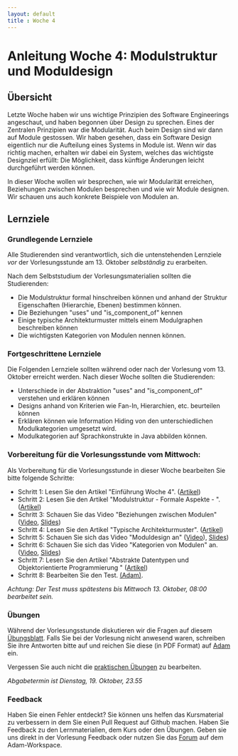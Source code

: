 ```yaml
---
layout: default
title : Woche 4
---
```



# Anleitung Woche 4: Modulstruktur und Moduldesign

## Übersicht

Letzte Woche haben wir uns wichtige Prinzipien des Software Engineerings angeschaut, und haben begonnen über Design zu sprechen.
Eines der Zentralen Prinzipien war die Modularität. Auch beim Design sind wir dann auf Module gestossen.
Wir haben gesehen, dass ein Software Design eigentlich nur die Aufteilung eines Systems in Module ist. Wenn wir das richtig machen,
erhalten wir dabei ein System, welches das wichtigste Designziel erfüllt: Die Möglichkeit, dass künftige Änderungen leicht durchgeführt werden können.

In dieser Woche wollen wir besprechen, wie wir Modularität erreichen, Beziehungen zwischen Modulen besprechen und wie wir Module designen.
Wir schauen uns auch konkrete Beispiele von Modulen an.


## Lernziele

### Grundlegende Lernziele

Alle Studierenden sind verantwortlich, sich die untenstehenden Lernziele *vor* der Vorlesungsstunde am 13. Oktober *selbständig* zu erarbeiten.

 Nach dem Selbststudium der Vorlesungsmaterialien sollten die Studierenden:
 - Die Modulstruktur formal hinschreiben können und anhand der Struktur Eigenschaften (Hierarchie, Ebenen) bestimmen können.
 - Die Beziehungen "uses" und "is_component_of" kennen
 - Einige typische Architekturmuster mittels einem Modulgraphen beschreiben können
 - Die wichtigsten Kategorien von Modulen nennen können.




### Fortgeschrittene Lernziele

Die Folgenden Lernziele sollten während oder nach der Vorlesung vom 13. Oktober erreicht werden. Nach dieser Woche sollten die Studierenden:

- Unterschiede in der Abstraktion "uses" and "is_component_of" verstehen und erklären können
- Designs anhand von Kriterien wie Fan-In, Hierarchien, etc. beurteilen können
- Erklären können wie Information Hiding von den unterschiedlichen Modulkategorien umgesetzt wird.
- Modulkategorien auf Sprachkonstrukte in Java abbilden können.



### Vorbereitung für die Vorlesungsstunde vom Mittwoch:

Als Vorbereitung für die Vorlesungsstunde in dieser Woche bearbeiten Sie bitte folgende Schritte:

* Schritt 1: Lesen Sie den Artikel  "Einführung Woche 4".  ([Artikel](./articles/introduction.html))
* Schritt 2: Lesen Sie den Artikel  "Modulstruktur - Formale Aspekte - ".  ([Artikel](./articles/module-structure.html))
* Schritt 3: Schauen Sie das Video "Beziehungen zwischen Modulen"  ([Video](https://tube.switch.ch/videos/ed8c549d), [Slides](./slides/module-relationships.html))
* Schritt 4: Lesen Sie den Artikel "Typische Architekturmuster". ([Artikel](./articles/module-architectural-patterns.html))
* Schritt 5: Schauen Sie sich das Video "Moduldesign an" ([Video](https://tube.switch.ch/videos/63479caf)), [Slides](./slides/module-design.html))
* Schritt 6: Schauen Sie sich das Video "Kategorien von Modulen" an. ([Video](https://tube.switch.ch/videos/7d6cdc90), [Slides](./slides/module-categories.html))
* Schritt 7: Lesen Sie den Artikel "Abstrakte Datentypen und Objektorientierte Programmierung " ([Artikel](./articles/module-adts-oo.html))
* Schritt 8: Bearbeiten Sie den Test. [(Adam)](https://adam.unibas.ch/goto_adam_tst_1263978.html).

*Achtung: Der Test muss spätestens bis Mittwoch 13. Oktober, 08:00 bearbeitet sein.*


### Übungen
Während der Vorlesungsstunde diskutieren wir die Fragen auf diesem [Übungsblatt](exercises/theory-exercises).
Falls Sie bei der Vorlesung nicht anwesend waren, schreiben Sie ihre Antworten bitte auf und reichen Sie diese (in PDF Format) auf [Adam](https://adam.unibas.ch/goto_adam_exc_1238085.html) ein.

Vergessen Sie auch nicht die [praktischen Übungen](exercises/practical-exercises) zu bearbeiten.

*Abgabetermin ist Dienstag, 19. Oktober, 23.55*

### Feedback

Haben Sie einen Fehler entdeckt? Sie können uns helfen das Kursmaterial zu verbessern in dem Sie einen Pull Request auf Github machen.
Haben Sie Feedback zu den Lernmaterialien, dem Kurs oder den Übungen. Geben sie uns direkt in der Vorlesung Feedback oder nutzen Sie das [Forum](https://adam.unibas.ch/goto_adam_frm_1250178.html) auf dem Adam-Workspace.
